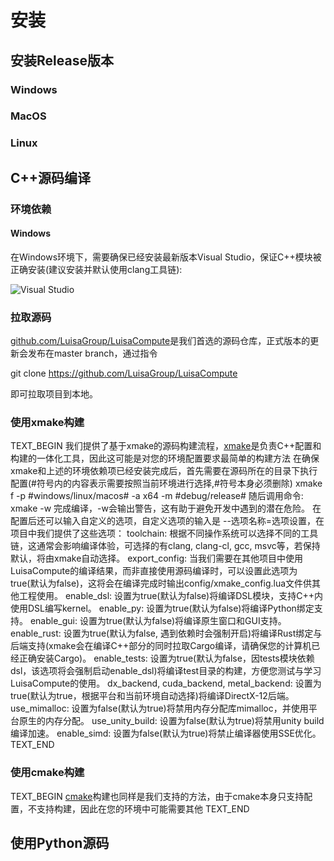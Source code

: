 # 安装
## 安装Release版本
### Windows

### MacOS

### Linux

## C++源码编译
### 环境依赖
#### Windows
在Windows环境下，需要确保已经安装最新版本Visual Studio，保证C++模块被正确安装(建议安装并默认使用clang工具链):

![Visual Studio](IMAGE_DIR/vs_installer_zh.png)

### 拉取源码
[github.com/LuisaGroup/LuisaCompute](https://github.com/LuisaGroup/LuisaCompute)是我们首选的源码仓库，正式版本的更新会发布在master branch，通过指令

git clone https://github.com/LuisaGroup/LuisaCompute

即可拉取项目到本地。
### 使用xmake构建
TEXT_BEGIN
我们提供了基于xmake的源码构建流程，[xmake](https://xmake.io)是负责C++配置和构建的一体化工具，因此这可能是对您的环境配置要求最简单的构建方法
在确保xmake和上述的环境依赖项已经安装完成后，首先需要在源码所在的目录下执行配置(#符号内的内容表示需要按照当前环境进行选择,#符号本身必须删除)
xmake f -p #windows/linux/macos# -a x64 -m #debug/release#
随后调用命令:
xmake -w
完成编译，-w会输出警告，这有助于避免开发中遇到的潜在危险。
在配置后还可以输入自定义的选项，自定义选项的输入是 --选项名称=选项设置，在项目中我们提供了这些选项：
toolchain: 根据不同操作系统可以选择不同的工具链，这通常会影响编译体验，可选择的有clang, clang-cl, gcc, msvc等，若保持默认，将由xmake自动选择。
export_config: 当我们需要在其他项目中使用LuisaCompute的编译结果，而非直接使用源码编译时，可以设置此选项为true(默认为false)，这将会在编译完成时输出config/xmake_config.lua文件供其他工程使用。
enable_dsl: 设置为true(默认为false)将编译DSL模块，支持C++内使用DSL编写kernel。
enable_py: 设置为true(默认为false)将编译Python绑定支持。
enable_gui: 设置为true(默认为false)将编译原生窗口和GUI支持。
enable_rust: 设置为true(默认为false, 遇到依赖时会强制开启)将编译Rust绑定与后端支持(xmake会在编译C++部分的同时拉取Cargo编译，请确保您的计算机已经正确安装Cargo)。
enable_tests: 设置为true(默认为false，因tests模块依赖dsl，该选项将会强制启动enable_dsl)将编译test目录的构建，方便您测试与学习LuisaCompute的使用。
dx_backend, cuda_backend, metal_backend: 设置为true(默认为true，根据平台和当前环境自动选择)将编译DirectX-12后端。
use_mimalloc: 设置为false(默认为true)将禁用内存分配库mimalloc，并使用平台原生的内存分配。
use_unity_build: 设置为false(默认为true)将禁用unity build编译加速。
enable_simd: 设置为false(默认为true)将禁止编译器使用SSE优化。
TEXT_END
### 使用cmake构建
TEXT_BEGIN
[cmake](https://cmake.org/)构建也同样是我们支持的方法，由于cmake本身只支持配置，不支持构建，因此在您的环境中可能需要其他
TEXT_END
### 
## 使用Python源码